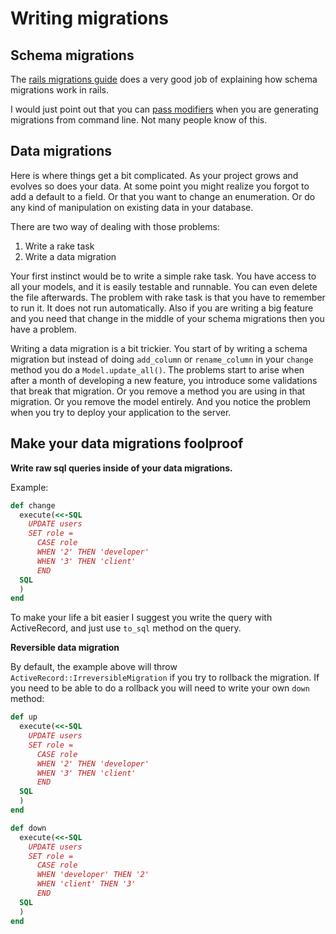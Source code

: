 # Writing migrations

## Schema migrations

The [rails migrations guide](http://edgeguides.rubyonrails.org/active_record_migrations.html) does a very good job of
explaining how schema migrations work in rails.

I would just point out that you can [pass modifiers](http://edgeguides.rubyonrails.org/active_record_migrations.html#passing-modifiers) when you are generating migrations from command line. Not many people know of this.

## Data migrations

Here is where things get a bit complicated. As your project grows and evolves so does your data. At some point you might realize you forgot to add a default to a field. Or that you want to change an enumeration. Or do any kind of manipulation on existing data in your database.

There are two way of dealing with those problems:
1. Write a rake task
2. Write a data migration

Your first instinct would be to write a simple rake task. You have access to all your models, and it is easily testable and runnable. You can even delete the file afterwards. The problem with rake task is that you have to remember to run it. It does not run automatically. Also if you are writing a big feature and you need that change in the middle of your schema migrations then you have a problem.

Writing a data migration is a bit trickier. You start of by writing a schema migration but instead of doing `add_column` or `rename_column` in your `change` method you do a `Model.update_all()`. The problems start to arise when after a month of developing a new feature, you introduce some validations that break that migration. Or you remove a method you are using in that migration. Or you remove the model entirely. And you notice the problem when you try to deploy your application to the server.

## Make your data migrations foolproof

__Write raw sql queries inside of your data migrations.__

Example:  

``` ruby
def change
  execute(<<-SQL
    UPDATE users
    SET role =
      CASE role
      WHEN '2' THEN 'developer'
      WHEN '3' THEN 'client'
      END
  SQL
  )
end
```

To make your life a bit easier I suggest you write the query with ActiveRecord, and just use `to_sql` method on the query.

**Reversible data migration**

By default, the example above will throw `ActiveRecord::IrreversibleMigration` if you try to rollback the migration. If you need to be able to do a rollback you will need to write your own `down` method:

``` ruby
def up
  execute(<<-SQL
    UPDATE users
    SET role =
      CASE role
      WHEN '2' THEN 'developer'
      WHEN '3' THEN 'client'
      END
  SQL
  )
end

def down
  execute(<<-SQL
    UPDATE users
    SET role =
      CASE role
      WHEN 'developer' THEN '2'
      WHEN 'client' THEN '3'
      END
  SQL
  )
end
```
